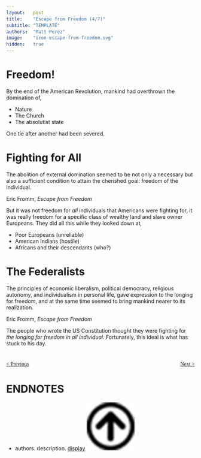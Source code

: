 ```yaml
---
layout:   post
title:    "Escape from Freedom (4/7)"
subtitle: "TEMPLATE"
authors:  "Matt Perez"
image:    "icon-escape-from-freedom.svg"
hidden:   true
---
```


<div style='display:none; '>
 <p><em>Escape from Freedom</em> was published in 1941. Pim de Morre, co-founder of <em>Corporate Rebels</em>, reminded me of it. I first read it when I was 18-19 years old (I am a mere 73 now).</p>
 <p id="_signature">Eric Fromm, <em>Escape from Freedom</em></p>
</div>

<h1>Freedom!</h1>
 <div class="_citation">
 </div>
 <p>By the end of the American Revolution, mankind had overthrown the domination of,</p>
  <ul>
   <li>Nature</li>
   <li>The Church</li>
   <li>The absolutist state</li>
 </ul>
 <div class="_citation">
  <p>One tie after another had been severed.</p>
 </div>
 
<h1>Fighting for All</h1>
 <div class="_citation">
  <p>The abolition of external domination seemed to be not only a necessary but also a sufficient condition to attain the cherished goal: freedom of the individual.</p>
 <p id="_signature">Eric Fromm, <em>Escape from Freedom</em></p>
 </div>
 <p>But it was not freedom for <em>all</em> individuals that Americans were fighting for, it was really freedom for a specific class of wealthy land and slave owner Europeans. They did all this while they looked down at,</p>
  <ul>
   <li>Poor Europeans (unreliable)</li>
   <li>American Indians (hostile)</li>
   <li>Africans and their descendants (who?)</li>
  </ul>
 
<h1>The Federalists</h1>
 <div class="_citation">
  <p>The principles of economic liberalism, political democracy, religious autonomy, and individualism in personal life, gave expression to the longing for freedom, and at the same time seemed to bring mankind nearer to its realization.</p>
  <p id="_signature">Eric Fromm, <em>Escape from Freedom</em></p>
 </div>
 <p>The people who wrote the US Constitution thought they were fighting for <em>the longing for freedom in  all individual</em>. Fortunately, this ideal is what has stuck to his day.</p>

<h1></h1>
 <p></p>
 <p></p>
 <p></p>
 <p></p>
 <p></p>

<div style="margin-bottom:1in; font-family: American Typewriter, serif; ">
 <span style="float:left; ">
  <a href="https://radicalcompanies.com/2024/12/23/escape-from-freedom">&lt; Previous</a>
 </span>
 <span style="float:right; ">
  <a href="https://radicalcompanies.com/2024/12/27/escape-from-freedom">Next &gt;</a>
 </span>
</div>

<h1 class="_section">ENDNOTES</h1>
 <ul>
  <li id="en01">
   <p class="_list-item">
    authors.
    description.
    <a href="display" target="_blank">display</a>
    <a class="_uparrow" href="#bm01"><img src="/assets/img/arrow-up-icon.png"></a>
   </p>
  </li>
 </ul>